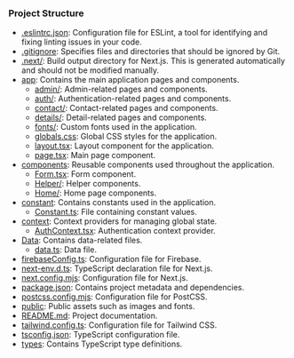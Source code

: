 ### Project Structure
* [.eslintrc.json](./.eslintrc.json): Configuration file for ESLint, a tool for identifying and fixing linting issues in your code.
* [.gitignore](./.gitignore): Specifies files and directories that should be ignored by Git.
* [.next/](./.next/): Build output directory for Next.js. This is generated automatically and should not be modified manually.
* [app](./app/): Contains the main application pages and components.
  * [admin/](./app/admin/): Admin-related pages and components.
  * [auth/](./app/auth/): Authentication-related pages and components.
  * [contact/](./app/contact/): Contact-related pages and components.
  * [details/](./app/details/): Detail-related pages and components.
  * [fonts/](./app/fonts/): Custom fonts used in the application.
  * [globals.css](./app/globals.css): Global CSS styles for the application.
  * [layout.tsx](./app/layout.tsx): Layout component for the application.
  * [page.tsx](./app/page.tsx): Main page component.
* [components](./components/): Reusable components used throughout the application.
  * [Form.tsx](./components/Form.tsx): Form component.
  * [Helper/](./components/Helper/): Helper components.
  * [Home/](./components/Home/): Home page components.
* [constant](./constant/): Contains constants used in the application.
  * [Constant.ts](./constant/Constant.ts): File containing constant values.
* [context](./context/): Context providers for managing global state.
  * [AuthContext.tsx](./context/AuthContext.tsx): Authentication context provider.
* [Data](./Data/): Contains data-related files.
  * [data.ts](./Data/data.ts): Data file.
* [firebaseConfig.ts](./firebaseConfig.ts): Configuration file for Firebase.
* [next-env.d.ts](./next-env.d.ts): TypeScript declaration file for Next.js.
* [next.config.mjs](./next.config.mjs): Configuration file for Next.js.
* [package.json](./package.json): Contains project metadata and dependencies.
* [postcss.config.mjs](./postcss.config.mjs): Configuration file for PostCSS.
* [public](./public/): Public assets such as images and fonts.
* [README.md](./README.md): Project documentation.
* [tailwind.config.ts](./tailwind.config.ts): Configuration file for Tailwind CSS.
* [tsconfig.json](./tsconfig.json): TypeScript configuration file.
* [types](./types/): Contains TypeScript type definitions.